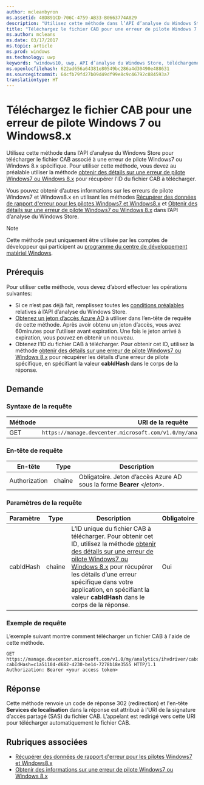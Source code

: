 ```yaml
---
author: mcleanbyron
ms.assetid: 48D891CD-706C-4759-AB33-B0663774A829
description: "Utilisez cette méthode dans l’API d’analyse du Windows Store pour télécharger le fichier CAB pour une erreur de pilote Windows7 ou Windows8.x. Cette méthode est uniquement destinée aux fabricants de matériel."
title: "Téléchargez le fichier CAB pour une erreur de pilote Windows 7 ou Windows8.x"
ms.author: mcleans
ms.date: 03/17/2017
ms.topic: article
ms.prod: windows
ms.technology: uwp
keywords: "windows10, uwp, API d’analyse du Windows Store, téléchargement CAB"
ms.openlocfilehash: 622ad656a64381e80549bc286a4d30490e488631
ms.sourcegitcommit: 64cfb79fd27b09d49df99e8c9c46792c884593a7
translationtype: HT
---
```

# <a name="download-the-cab-file-for-a-windows-7-or-windows-8x-driver-error"></a>Téléchargez le fichier CAB pour une erreur de pilote Windows 7 ou Windows8.x

Utilisez cette méthode dans l’API d’analyse du Windows Store pour télécharger le fichier CAB associé à une erreur de pilote Windows7 ou Windows 8.x spécifique. Pour utiliser cette méthode, vous devez au préalable utiliser la méthode [obtenir des détails sur une erreur de pilote Windows7 ou Windows 8.x](get-details-for-a-windows-7-or-windows-8.x-driver-error.md) pour récupérer l’ID du fichier CAB à télécharger.

Vous pouvez obtenir d’autres informations sur les erreurs de pilote Windows7 et Windows8.x en utilisant les méthodes [Récupérer des données de rapport d'erreur pour les pilotes Windows7 et Windows8.x](get-error-reporting-data-for-windows-7-and-windows-8.x-drivers.md) et [Obtenir des détails sur une erreur de pilote Windows7 ou Windows 8.x](get-details-for-a-windows-7-or-windows-8.x-driver-error.md) dans l’API d’analyse du Windows Store.

> [!NOTE]
> Cette méthode peut uniquement être utilisée par les comptes de développeur qui participent au [programme du centre de développement matériel Windows](https://msdn.microsoft.com/windows/hardware/drivers/dashboard/get-started-with-the-hardware-dashboard).

## <a name="prerequisites"></a>Prérequis

Pour utiliser cette méthode, vous devez d’abord effectuer les opérations suivantes:

* Si ce n’est pas déjà fait, remplissez toutes les [conditions préalables](access-analytics-data-using-windows-store-services.md#prerequisites) relatives à l’API d’analyse du Windows Store.
* [Obtenez un jeton d’accès Azure AD](access-analytics-data-using-windows-store-services.md#obtain-an-azure-ad-access-token) à utiliser dans l’en-tête de requête de cette méthode. Après avoir obtenu un jeton d’accès, vous avez 60minutes pour l’utiliser avant expiration. Une fois le jeton arrivé à expiration, vous pouvez en obtenir un nouveau.
* Obtenez l’ID du fichier CAB à télécharger. Pour obtenir cet ID, utilisez la méthode [obtenir des détails sur une erreur de pilote Windows7 ou Windows 8.x](get-details-for-a-windows-7-or-windows-8.x-driver-error.md) pour récupérer les détails d’une erreur de pilote spécifique, en spécifiant la valeur **cabIdHash** dans le corps de la réponse.

## <a name="request"></a>Demande


### <a name="request-syntax"></a>Syntaxe de la requête

| Méthode | URI de la requête                                                          |
|--------|----------------------------------------------------------------------|
| GET    | ```https://manage.devcenter.microsoft.com/v1.0/my/analytics/ihvdriver/cabdownload``` |

<span/> 

### <a name="request-header"></a>En-tête de requête

| En-tête        | Type   | Description                                                                 |
|---------------|--------|-----------------------------------------------------------------------------|
| Authorization | chaîne | Obligatoire. Jeton d’accès Azure AD sous la forme **Bearer** &lt;*jeton*&gt;. |

<span/> 

### <a name="request-parameters"></a>Paramètres de la requête

| Paramètre        | Type   |  Description      |  Obligatoire  |
|---------------|--------|---------------|------|
| cabIdHash | chaîne | L’ID unique du fichier CAB à télécharger. Pour obtenir cet ID, utilisez la méthode [obtenir des détails sur une erreur de pilote Windows7 ou Windows 8.x](get-details-for-a-windows-7-or-windows-8.x-driver-error.md) pour récupérer les détails d’une erreur spécifique dans votre application, en spécifiant la valeur **cabIdHash** dans le corps de la réponse. |  Oui  |

<span/>
 
### <a name="request-example"></a>Exemple de requête

L’exemple suivant montre comment télécharger un fichier CAB à l'aide de cette méthode.

```syntax
GET https://manage.devcenter.microsoft.com/v1.0/my/analytics/ihvdriver/cabdownload?cabIdHash=c1a51104-d682-4230-be14-7278b18e3555 HTTP/1.1
Authorization: Bearer <your access token>
```

## <a name="response"></a>Réponse

Cette méthode renvoie un code de réponse 302 (redirection) et l'en-tête **Services de localisation** dans la réponse est attribué à l'URI de la signature d’accès partagé (SAS) du fichier CAB. L’appelant est redirigé vers cette URI pour télécharger automatiquement le fichier CAB.

## <a name="related-topics"></a>Rubriques associées

* [Récupérer des données de rapport d'erreur pour les pilotes Windows7 et Windows8.x](get-error-reporting-data-for-windows-7-and-windows-8.x-drivers.md)
* [Obtenir des informations sur une erreur de pilote Windows7 ou Windows 8.x](get-details-for-a-windows-7-or-windows-8.x-driver-error.md)

